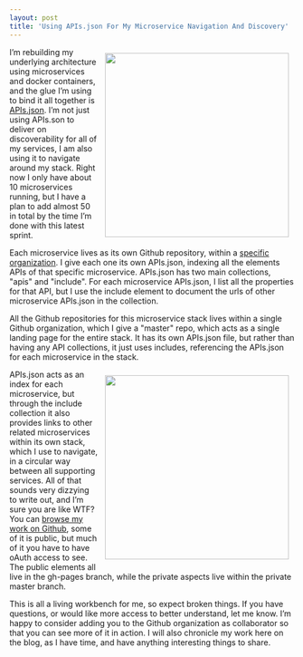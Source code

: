 ```yaml
---
layout: post
title: 'Using APIs.json For My Microservice Navigation And Discovery'
---
```

<p><a href="https://kin-lane.github.io/master/"><img style="padding: 10px;" src="http://kinlane-productions.s3.amazonaws.com/api-evangelist-site/blog/kin-lane-api-navigation.png" alt="" width="325" align="right" /></a></p>
<p>I&rsquo;m rebuilding my underlying architecture using microservices and docker containers, and the glue I&rsquo;m using to bind it all together is <a href="http://apisjson.org/">APIs.json</a>. I&rsquo;m not just using APIs.son to deliver on discoverability for all of my services, I am also using it to navigate around my stack. Right now I only have about 10 microservices running, but I have a plan to add almost 50 in total by the time I&rsquo;m done with this latest sprint.</p>
<p>Each microservice lives as its own Github repository, within a <a href="https://github.com/kin-lane">specific organization</a>. I give each one its own APIs.json, indexing all the elements APIs of that specific microservice. APIs.json has two main collections, "apis" and "include". For each microservice APIs.json, I list all the properties for that API, but I use the include element to document the urls of other microservice APIs.json in the collection.</p>
<p>All the Github repositories for this microservice stack lives within a single Github organization, which I give a "master" repo, which acts as a single landing page for the entire stack. It has its own APIs.json file, but rather than having any API collections, it just uses includes, referencing the APIs.json for each microservice in the stack.</p>
<p><a href="https://kin-lane.github.io/master/"><img style="padding: 10px;" src="http://kinlane-productions.s3.amazonaws.com/api-evangelist-site/blog/kin-lane-api-navigation-2_png.png" alt="" width="325" align="right" /></a></p>
<p>APIs.json acts as an index for each microservice, but through the include collection it also provides links to other related microservices within its own stack, which I use to navigate, in a circular way between all supporting services. All of that sounds very dizzying to write out, and I&rsquo;m sure you are like WTF?  You can <a href="https://kin-lane.github.io/master/">browse my work on Github</a>, some of it is public, but much of it you have to have oAuth access to see. The public elements all live in the gh-pages branch, while the private aspects live within the private master branch.</p>
<p>This is all a living workbench for me, so expect broken things. If you have questions, or would like more access to better understand, let me know. I&rsquo;m happy to consider adding you to the Github organization as collaborator so that you can see more of it in action. I will also chronicle my work here on the blog, as I have time, and have anything interesting things to share.</p>